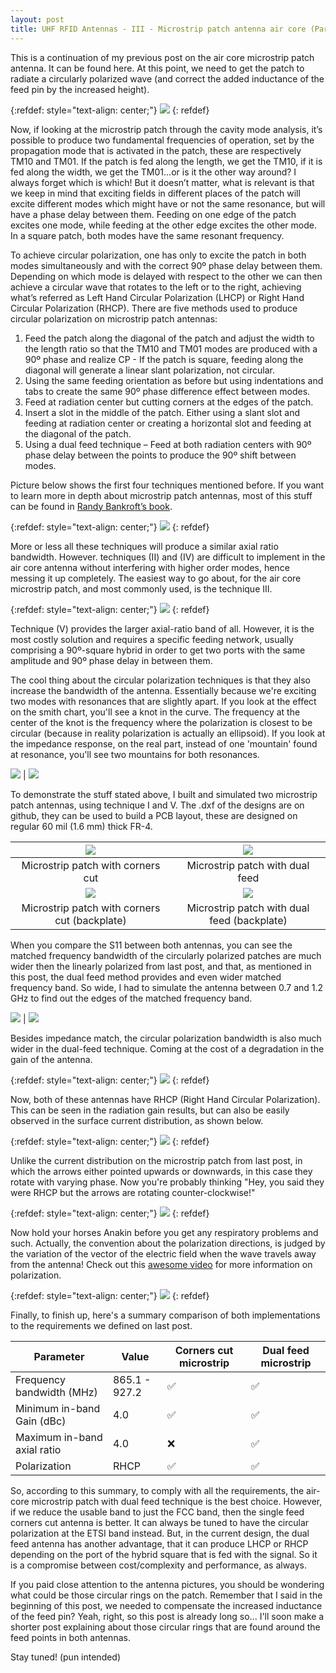 ```yaml
---
layout: post
title: UHF RFID Antennas - III - Microstrip patch antenna air core (Part II)
---
```


This is a continuation of my previous post on the air core microstrip patch antenna. It can be found here. At this point, we need to get the patch to radiate a circularly polarized wave (and correct the added inductance of the feed pin by the increased height).

{:refdef: style="text-align: center;"}
![](/images/spin_cat.gif)
{: refdef}

Now, if looking at the microstrip patch through the cavity mode analysis, it’s possible to produce two fundamental frequencies of operation, set by the propagation mode that is activated in the patch, these are respectively TM10 and TM01. If the patch is fed along the length, we get the TM10, if it is fed along the width, we get the TM01...or is it the other way around? I always forget which is which! But it doesn’t matter, what is relevant is that we keep in mind that exciting fields in different places of the patch will excite different modes which might have or not the same resonance, but will have a phase delay between them. Feeding on one edge of the patch excites one mode, while feeding at the other edge excites the other mode. In a square patch, both modes have the same resonant frequency.

To achieve circular polarization, one has only to excite the patch in both modes simultaneously and with the correct 90º phase delay between them. Depending on which mode is delayed with respect to the other we can then achieve a circular wave that rotates to the left or to the right, achieving what’s referred as Left Hand Circular Polarization (LHCP) or Right Hand Circular Polarization (RHCP). There are five methods used to produce circular polarization on microstrip patch antennas:

1. Feed the patch along the diagonal of the patch and adjust the width to the length ratio so that the TM10 and TM01 modes are produced with a 90º phase and realize CP - If the patch is square, feeding along the diagonal will generate a linear slant polarization, not circular.
1. Using the same feeding orientation as before but using indentations and tabs to create the same 90º phase difference effect between modes.
1. Feed at radiation center but cutting corners at the edges of the patch.
1. Insert a slot in the middle of the patch. Either using a slant slot and feeding at radiation center or creating a horizontal slot and feeding at the diagonal of the patch.
1. Using a dual feed technique – Feed at both radiation centers with 90º phase delay between the points to produce the 90º shift between modes.

Picture below shows the first four techniques mentioned before. If you want to learn more in depth about microstrip patch antennas, most of this stuff can be found in [Randy Bankroft’s book](https://www.amazon.com/Microstrip-Printed-Antenna-Design-Electromagnetics/dp/1891121731).

{:refdef: style="text-align: center;"}
![](/images/feed_methods.png)
{: refdef}

More or less all these techniques will produce a similar axial ratio bandwidth. However. techniques (II) and (IV) are difficult to implement in the air core antenna without interfering with higher order modes, hence messing it up completely. The easiest way to go about, for the air core microstrip patch, and most commonly used, is the technique III.

{:refdef: style="text-align: center;"}
![](/images/dual_feed.jpg)
{: refdef}

Technique (V) provides the larger axial-ratio band of all. However, it is the most costly solution and requires a specific feeding network, usually comprising a 90º-square hybrid in order to get two ports with the same amplitude and 90º phase delay in between them.

The cool thing about the circular polarization techniques is that they also increase the bandwidth of the antenna. Essentially because we're exciting two modes with resonances that are slightly apart. If you look at the effect on the smith chart, you'll see a knot in the curve. The frequency at the center of the knot is the frequency where the polarization is closest to be circular (because in reality polarization is actually an ellipsoid). If you look at the impedance response, on the real part, instead of one 'mountain' found at resonance, you'll see two mountains for both resonances.

![](/images/linear_vs_circ_smith.png) | ![](/images/linear_vs_circ_z.png)

To demonstrate the stuff stated above, I built and simulated two microstrip patch antennas, using technique I and V. The .dxf of the designs are on github, they can be used to build a PCB layout, these are designed on regular 60 mil (1.6 mm) thick FR-4.

![](/images/corner_cut_profile.png) | ![](/images/hybrid_profile.png)
:-------------------------:|:-------------------------:
 Microstrip patch with corners cut | Microstrip patch with dual feed
![](/images/corner_cut_profile2.png) | ![](/images/hybrid_profile_2.png)
Microstrip patch with corners cut (backplate)  | Microstrip patch with dual feed (backplate)

When you compare the S11 between both antennas, you can see the matched frequency bandwidth of the circularly polarized patches are much wider then the linearly polarized from last post, and that, as mentioned in this post, the dual feed method provides and even wider matched frequency band. So wide, I had to simulate the antenna between 0.7 and 1.2 GHz to find out the edges of the matched frequency band.

![](/images/cuts_vs_hybrid.png) | ![](/images/cuts_vs_hybrid_wider.png)

Besides impedance match, the circular polarization bandwidth is also much wider in the dual-feed technique. Coming at the cost of a degradation in the gain of the antenna.

{:refdef: style="text-align: center;"}
![](/images/gain_axialr.png)
{: refdef}

Now, both of these antennas have RHCP (Right Hand Circular Polarization). This can be seen in the radiation gain results, but can also be easily observed in the surface current distribution, as shown below.

{:refdef: style="text-align: center;"}
![](/images/hybrid_currents.gif)
{: refdef}

Unlike the current distribution on the microstrip patch from last post, in which the arrows either pointed upwards or downwards, in this case they rotate with varying phase. Now you're probably thinking "Hey, you said they were RHCP but the arrows are rotating counter-clockwise!"

{:refdef: style="text-align: center;"}
![](/images/liar.gif)
{: refdef}

Now hold your horses Anakin before you get any respiratory problems and such. Actually, the convention about the polarization directions, is judged by the variation of the vector of the electric field when the wave travels away from the antenna! Check out this [awesome video](https://youtu.be/84AcKIcF7VY) for more information on polarization. 

{:refdef: style="text-align: center;"}
![](/images/obi-wan.gif)
{: refdef}

Finally, to finish up, here's a summary comparison of both implementations to the requirements we defined on last post.

Parameter                  | Value         | Corners cut microstrip | Dual feed microstrip
---------------------------|---------------|------------------------|-------------------------
Frequency bandwidth (MHz)  | 865.1 - 927.2 | ✅                     | ✅
Minimum in-band Gain (dBc) | 4.0           | ✅                     | ✅
Maximum in-band axial ratio| 4.0           | ❌                     | ✅
Polarization               | RHCP          | ✅                     | ✅


So, according to this summary, to comply with all the requirements, the air-core microstrip patch with dual feed technique is the best choice. However, if we reduce the usable band to just the FCC band, then the single feed corners cut antenna is better. It can always be tuned to have the circular polarization at the ETSI band instead. But, in the current design, the dual feed antenna has another advantage, that it can produce LHCP or RHCP depending on the port of the hybrid square that is fed with the signal. So it is a compromise between cost/complexity and performance, as always.

If you paid close attention to the antenna pictures, you should be wondering what could be those circular rings on the patch. Remember that I said in the beginning of this post, we needed to compensate the increased inductance of the feed pin? Yeah, right, so this post is already long so... I'll soon make a shorter post explaining about those circular rings that are found around the feed points in both antennas.

Stay tuned! (pun intended)
